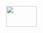 <img align="right" width="80" height="55" src="https://github.com/cs-MohamedAyman/Coursera-Specializations/blob/master/org-logos/coursera.jpg">
